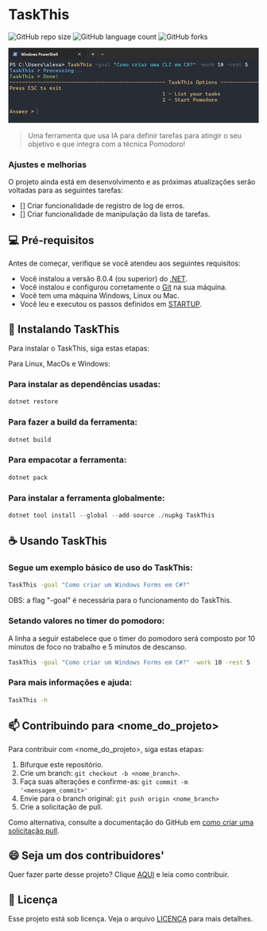 # TaskThis

![GitHub repo size](https://img.shields.io/github/repo-size/AlexandreDantasz/TaskThis?style=for-the-badge)
![GitHub language count](https://img.shields.io/github/languages/count/AlexandreDantasz/TaskThis?style=for-the-badge)
![GitHub forks](https://img.shields.io/github/forks/AlexandreDantasz/TaskThis?style=for-the-badge)

<img src="./Assets/usage.png" alt="Exemplo imagem">

> Uma ferramenta que usa IA para definir tarefas para atingir o seu objetivo e que integra com a técnica Pomodoro!

### Ajustes e melhorias

O projeto ainda está em desenvolvimento e as próximas atualizações serão voltadas para as seguintes tarefas:

- [] Criar funcionalidade de registro de log de erros.
- [] Criar funcionalidade de manipulação da lista de tarefas.

## 💻 Pré-requisitos

Antes de começar, verifique se você atendeu aos seguintes requisitos:

- Você instalou a versão 8.0.4 (ou superior) do <a href="https://dotnet.microsoft.com/pt-br/download/dotnet/8.0">.NET</a>.
- Você instalou e configurou corretamente o <a href="https://git-scm.com/downloads">Git</a> na sua máquina.
- Você tem uma máquina Windows, Linux ou Mac.
- Você leu e executou os passos definidos em [STARTUP](STARTUP.md).

## 🚀 Instalando TaskThis

Para instalar o TaskThis, siga estas etapas:

Para Linux, MacOs e Windows:

### Para instalar as dependências usadas:
```csharp
dotnet restore
```
### Para fazer a build da ferramenta:
```csharp
dotnet build
```

### Para empacotar a ferramenta:
```csharp
dotnet pack
```
### Para instalar a ferramenta globalmente:
```csharp
dotnet tool install --global --add-source ./nupkg TaskThis 
```

## ☕ Usando TaskThis

### Segue um exemplo básico de uso do TaskThis:

```bash
TaskThis -goal "Como criar um Windows Forms em C#?"
```

OBS: a flag "-goal" é necessária para o funcionamento do TaskThis.

### Setando valores no timer do pomodoro:

A linha a seguir estabelece que o timer do pomodoro será composto por 10 minutos de foco no trabalho e 5 minutos de descanso.

```bash
TaskThis -goal "Como criar um Windows Forms em C#?" -work 10 -rest 5
```

### Para mais informações e ajuda:
```bash
TaskThis -h
```

## 📫 Contribuindo para <nome_do_projeto>

Para contribuir com <nome_do_projeto>, siga estas etapas:

1. Bifurque este repositório.
2. Crie um branch: `git checkout -b <nome_branch>`.
3. Faça suas alterações e confirme-as: `git commit -m '<mensagem_commit>'`
4. Envie para o branch original: `git push origin <nome_branch>`
5. Crie a solicitação de pull.

Como alternativa, consulte a documentação do GitHub em [como criar uma solicitação pull](https://help.github.com/en/github/collaborating-with-issues-and-pull-requests/creating-a-pull-request).


## 😄 Seja um dos contribuidores'

Quer fazer parte desse projeto? Clique [AQUI](CONTRIBUTING.md) e leia como contribuir.

## 📝 Licença

Esse projeto está sob licença. Veja o arquivo [LICENÇA](LICENSE) para mais detalhes.

